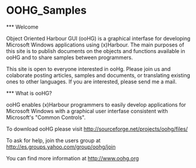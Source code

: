 OOHG_Samples
============

*** Welcome

Object Oriented Harbour GUI (ooHG) is a graphical interfase for developing
Microsoft Windows applications using (x)Harbour. The main purposes of this
site is to publish documents on the objects and functions available in ooHG
and to share samples between programmers.

This site is open to everyone interested in ooHg. Please join us and colaborate
posting articles, samples and documents, or translating existing ones to other
languages. If you are interested, please send me a mail.

*** What is ooHG?

ooHG enables (x)Harbour programmers to easily develop applications for
Microsoft Windows with a graphical user interfase consistent with
Microsoft's "Common Controls".

To download ooHG please visit
http://sourceforge.net/projects/oohg/files/

To ask for help, join the users group at
http://es.groups.yahoo.com/group/oohg/join

You can find more information at
http://www.oohg.org
